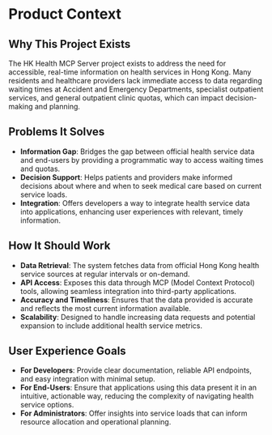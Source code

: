 # Product Context

## Why This Project Exists
The HK Health MCP Server project exists to address the need for accessible, real-time information on health services in Hong Kong. Many residents and healthcare providers lack immediate access to data regarding waiting times at Accident and Emergency Departments, specialist outpatient services, and general outpatient clinic quotas, which can impact decision-making and planning.

## Problems It Solves
- **Information Gap**: Bridges the gap between official health service data and end-users by providing a programmatic way to access waiting times and quotas.
- **Decision Support**: Helps patients and providers make informed decisions about where and when to seek medical care based on current service loads.
- **Integration**: Offers developers a way to integrate health service data into applications, enhancing user experiences with relevant, timely information.

## How It Should Work
- **Data Retrieval**: The system fetches data from official Hong Kong health service sources at regular intervals or on-demand.
- **API Access**: Exposes this data through MCP (Model Context Protocol) tools, allowing seamless integration into third-party applications.
- **Accuracy and Timeliness**: Ensures that the data provided is accurate and reflects the most current information available.
- **Scalability**: Designed to handle increasing data requests and potential expansion to include additional health service metrics.

## User Experience Goals
- **For Developers**: Provide clear documentation, reliable API endpoints, and easy integration with minimal setup.
- **For End-Users**: Ensure that applications using this data present it in an intuitive, actionable way, reducing the complexity of navigating health service options.
- **For Administrators**: Offer insights into service loads that can inform resource allocation and operational planning.
